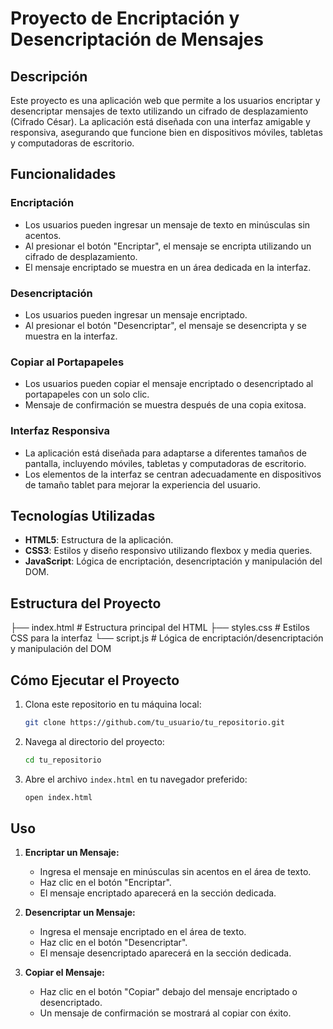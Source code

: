 # Proyecto de Encriptación y Desencriptación de Mensajes

## Descripción

Este proyecto es una aplicación web que permite a los usuarios encriptar y desencriptar mensajes de texto utilizando un cifrado de desplazamiento (Cifrado César). La aplicación está diseñada con una interfaz amigable y responsiva, asegurando que funcione bien en dispositivos móviles, tabletas y computadoras de escritorio.

## Funcionalidades

### Encriptación
- Los usuarios pueden ingresar un mensaje de texto en minúsculas sin acentos.
- Al presionar el botón "Encriptar", el mensaje se encripta utilizando un cifrado de desplazamiento.
- El mensaje encriptado se muestra en un área dedicada en la interfaz.

### Desencriptación
- Los usuarios pueden ingresar un mensaje encriptado.
- Al presionar el botón "Desencriptar", el mensaje se desencripta y se muestra en la interfaz.

### Copiar al Portapapeles
- Los usuarios pueden copiar el mensaje encriptado o desencriptado al portapapeles con un solo clic.
- Mensaje de confirmación se muestra después de una copia exitosa.

### Interfaz Responsiva
- La aplicación está diseñada para adaptarse a diferentes tamaños de pantalla, incluyendo móviles, tabletas y computadoras de escritorio.
- Los elementos de la interfaz se centran adecuadamente en dispositivos de tamaño tablet para mejorar la experiencia del usuario.

## Tecnologías Utilizadas
- **HTML5**: Estructura de la aplicación.
- **CSS3**: Estilos y diseño responsivo utilizando flexbox y media queries.
- **JavaScript**: Lógica de encriptación, desencriptación y manipulación del DOM.

## Estructura del Proyecto
├── index.html # Estructura principal del HTML
├── styles.css # Estilos CSS para la interfaz
└── script.js # Lógica de encriptación/desencriptación y manipulación del DOM

## Cómo Ejecutar el Proyecto

1. Clona este repositorio en tu máquina local:
    ```bash
    git clone https://github.com/tu_usuario/tu_repositorio.git
    ```

2. Navega al directorio del proyecto:
    ```bash
    cd tu_repositorio
    ```

3. Abre el archivo `index.html` en tu navegador preferido:
    ```bash
    open index.html
    ```

## Uso

1. **Encriptar un Mensaje:**
   - Ingresa el mensaje en minúsculas sin acentos en el área de texto.
   - Haz clic en el botón "Encriptar".
   - El mensaje encriptado aparecerá en la sección dedicada.

2. **Desencriptar un Mensaje:**
   - Ingresa el mensaje encriptado en el área de texto.
   - Haz clic en el botón "Desencriptar".
   - El mensaje desencriptado aparecerá en la sección dedicada.

3. **Copiar el Mensaje:**
   - Haz clic en el botón "Copiar" debajo del mensaje encriptado o desencriptado.
   - Un mensaje de confirmación se mostrará al copiar con éxito.

